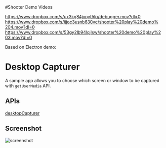#Shooter Demo Videos

https://www.dropbox.com/s/ux3kg84jxpyt5lq/debugger.mov?dl=0
https://www.dropbox.com/s/ijjoc3usnb630vc/shooter%20play%20demo%204.mov?dl=0
https://www.dropbox.com/s/53gy2lb94lqjlsw/shooter%20demo%20play%203.mov?dl=0

Based on Electron demo:

# Desktop Capturer

A sample app allows you to choose which screen or window to be captured with
`getUserMedia` API.

## APIs

[desktopCapturer](https://github.com/atom/electron/blob/master/docs/api/desktop-capturer.md)

## Screenshot

![screenshot](https://cloud.githubusercontent.com/assets/2557445/10268326/993e4f9a-6ae7-11e5-8fd1-a24b9800b9ce.gif)
